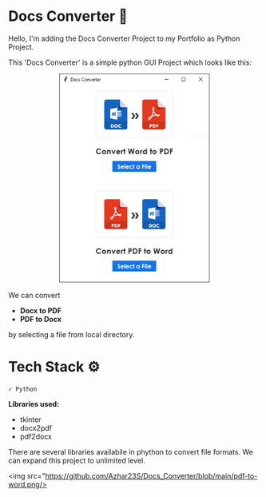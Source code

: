 # Docs Converter 🔁

Hello,
I'm adding the Docs Converter Project to my Portfolio as Python Project.

This 'Docs Converter' is a simple python GUI Project which looks like this:

<p align="center"><img src="https://github.com/Azhar23S/Docs_Converter/blob/main/Docs%20Converter.PNG" alt="Docs Converter" width=301, height=418/></p>

We can convert 
- <b>Docx to PDF</b>
- <b>PDF to Docx</b>

by selecting a file from local directory.

# Tech Stack ⚙️

    ✓ Python
 <b>Libraries used:</b>
 - tkinter
 - docx2pdf
 - pdf2docx
 
 There are several libraries availabile in phython to convert file formats. We can expand this project to unlimited level.
 
<img src="https://github.com/Azhar23S/Docs_Converter/blob/main/pdf-to-word.png/>
